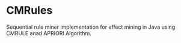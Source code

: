 # CMRules

Sequential rule miner implementation for effect mining in Java using CMRULE anad APRIORI Algorithm.
